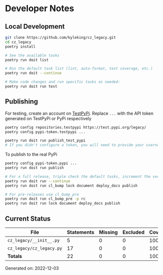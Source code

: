 # Developer Notes

## Local Development

```sh
git clone https://github.com/kyleking/cz_legacy.git
cd cz_legacy
poetry install

# See the available tasks
poetry run doit list

# Run the default task list (lint, auto-format, test coverage, etc.)
poetry run doit --continue

# Make code changes and run specific tasks as needed:
poetry run doit run test
```

## Publishing

For testing, create an account on [TestPyPi](https://test.pypi.org/legacy/). Replace `...` with the API token generated on TestPyPi or PyPi respectively

```sh
poetry config repositories.testpypi https://test.pypi.org/legacy/
poetry config pypi-token.testpypi ...

poetry run doit run publish_test_pypi
# If you didn't configure a token, you will need to provide your username and password to publish
```

To publish to the real PyPi

```sh
poetry config pypi-token.pypi ...
poetry run doit run publish

# For a full release, triple check the default tasks, increment the version, rebuild documentation (twice), and publish!
poetry run doit run --continue
poetry run doit run cl_bump lock document deploy_docs publish

# For pre-releases use cl_bump_pre
poetry run doit run cl_bump_pre -p rc
poetry run doit run lock document deploy_docs publish
```

## Current Status

<!-- {cts} COVERAGE -->
| File                     |   Statements |   Missing |   Excluded | Coverage   |
|--------------------------|--------------|-----------|------------|------------|
| `cz_legacy/__init__.py`  |            5 |         0 |          0 | 100.0%     |
| `cz_legacy/cz_legacy.py` |           17 |         0 |          0 | 100.0%     |
| **Totals**               |           22 |         0 |          0 | 100.0%     |

Generated on: 2022-12-03
<!-- {cte} -->
